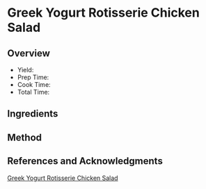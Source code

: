 # Greek Yogurt Rotisserie Chicken Salad

## Overview

- Yield:
- Prep Time:
- Cook Time:
- Total Time:

## Ingredients


## Method



## References and Acknowledgments

[Greek Yogurt Rotisserie Chicken Salad](https://www.pbfingers.com/greek-yogurt-rotisserie-chicken-salad/)
